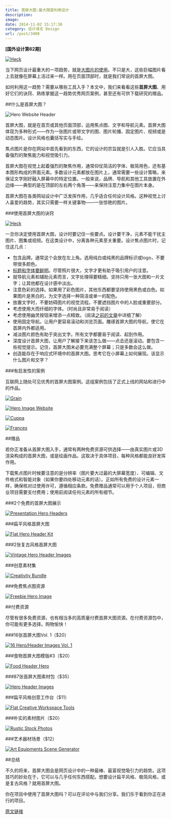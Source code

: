 ```yaml
---
title: 首屏大图:最大限度利用设计
description: 
image: 
date: 2014-11-02 15:17:38
category: 设计译文 Design
url: /post/3400
---
```


**[国外设计第62期]**

[![Heck](http://designmodo.com/wp-content/uploads/2014/10/heck.jpg "Make the Most of Your Design with a Hero Header")](http://heckhouse.com/)

当下网页设计最重大的一项趋势，就是[大图片的使用](http://designmodo.com/designing-big-layouts/)。不只是大，这些巨幅图片看上去就像在屏幕上活过来一样。用在页面顶部时，就是我们常说的首屏大图。

如何利用这一趋势？需要从哪些工具入手？本文中，我们来看看这些**首屏大图**、用好它们的诀窍、熟练掌握这一趋势优秀网页案例，甚至还有可供下载研究的赠品。

##什么是首屏大图？

![Hero Website Header](http://designmodo.com/wp-content/uploads/2014/10/hero-header-image.jpg "Make the Most of Your Design with a Hero Header")

首屏大图，就是在首页或其他页面顶部，运用焦点图、文字和导航元素。首屏大图体现为多种形式——作为一张图片或带文字的图、图片轮播、固定图片、视频或是动态图片。设计风格也囊括写实与手绘。

焦点图片是你在网站中首先看到的东西，它的设计的宗旨就是引人入胜。它应当具备强烈的聚焦能力和视觉吸引力。

首屏大图在视觉上起着强烈的聚焦作用，通常仰仗简洁的字体、极简用色，还有基本图形构成的界面元素。多数设计元素都放在图片上，通常需要一些设计策略，来保证文字刚好融入屏幕中的特定位置。一般来说，品牌、导航和其他工具放置在外边缘——典型的是在顶部的左右两个角落——来保持注意力集中在图片本身。

首屏大图在各类网站设计中广泛发挥作用，几乎适合任何设计风格。这种视觉上讨人喜爱的趋势，其实只需要一样关键事物——一张惊艳的图片。

###使用首屏大图的诀窍

[![Heck](http://designmodo.com/wp-content/uploads/2014/10/heck.jpg "Make the Most of Your Design with a Hero Header")](http://heckhouse.com/)

一旦你决定使用首屏大图，设计时要记住一些要点。设计要干净，元素不能干扰主图片、图集或视频。在这类设计中，分离各种元素至关重要。设计焦点图片时，记住这几点：

* 包含品牌。通常这个会放在左上角。选用纯白或纯黑的品牌标识或logo，不要带很多颜色。
* [标题和字体要鲜明](http://designmodo.com/bold-type-website-design/)。尽管照片很大，文字才更有助于吸引用户的注意。
* 就导航元素和辅助元素而言，文字处理得要精细。坚持只用一张大图和一片文字；让其他都在设计感中淡出。
* 注意色彩的选择。如果用了彩色图片，其他东西都要坚持使用黑色或白色。如果图片是黑白的，为文字选择一种简洁或单一的配色。
* 放置文字时，不要妨碍图片的视觉流程。不要遮挡图片中的人脸或重要部分。
* 考虑使用大而纤细的字体。（时尚且非常易于阅读）
* 考虑使用幽灵按钮来增添一点精致。（阅读[之前的文章](http://designmodo.com/ghost-buttons/)中详细了解）
* 使用固定导航。让用户更容易滚动和浏览页面。雕琢首屏大图的导航，使它在首屏内外都适用。
* 减淡图片颜色有助于突出文字。所有文字都要易于阅读、起到作用。
* 深度设计首屏大图，让用户了解接下来该怎么做——点击还是滚动。要包含一些视觉提示。记住，首屏大图未必要充满整个屏幕；只是多数会这么做。
* 创造能存在于响应式环境中的首屏大图。思考它在小屏幕上如何展现。该显示什么图片和文字？

###有启发性的案例

互联网上随处可见优秀的首屏大图案例。这组案例包括了正式上线的网站和进行中的作品。

[![Grain](http://designmodo.com/wp-content/uploads/2014/10/grain.jpg "Make the Most of Your Design with a Hero Header")](http://grainandmortar.com/)

[![Hero Image Website](http://designmodo.com/wp-content/uploads/2014/10/hero-image-website.jpg "Make the Most of Your Design with a Hero Header")](https://www.behance.net/gallery/15272405/Fontscom-Hero-Image)

[![Cuppa](http://designmodo.com/wp-content/uploads/2014/10/cuppa.jpg "Make the Most of Your Design with a Hero Header")](http://wearecuppa.com/)

[![Frances](http://designmodo.com/wp-content/uploads/2014/10/frances.jpg "Make the Most of Your Design with a Hero Header")](http://francesvintage.com/)

##赠品

若你正准备从首屏大图入手，通常有两种免费资源可供选择——由真实图片或3D渲染构成的首屏大图，或是绘画作品。这取决于具体项目，每种风格都能良好发挥作用。

下载焦点图片时候要注意的是分辨率（图片要大过最的大屏幕宽度）、可编辑、文件格式和智能对象（如果你要四处移动元素的话）。正如所有免费的设计元素一样，确保核对过使用许可，遵循相应条款。免费赠品通常可以用于个人项目，但商业项目需要支付费用；使用前阅读任何元素的所有细节。

###2个免费的首屏大图展示

[![Presentation Hero Headers ](http://designmodo.com/wp-content/uploads/2014/10/free1.jpg "Make the Most of Your Design with a Hero Header")](http://graphicburger.com/2-heroheader-presentation-images/)

###扁平风格首屏大图

[![Flat Hero Header Kit](http://designmodo.com/wp-content/uploads/2014/10/free2.jpg "Make the Most of Your Design with a Hero Header")](http://medialoot.com/item/flat-designer-essentials-illustration)

###2张复古风格首屏大图

[![Vintage Hero Header Images](http://designmodo.com/wp-content/uploads/2014/10/free3.jpg "Make the Most of Your Design with a Hero Header")](http://pixelbuddha.net/freebie/hero-images)

###创意素材集

[![Creativity Bundle](http://designmodo.com/wp-content/uploads/2014/10/free5.jpg "Make the Most of Your Design with a Hero Header")](https://dribbble.com/shots/1752143-Freebie-Weekend-The-Creativity-Bundle)

###免费焦点图资源

[![Freebie Hero Image](http://designmodo.com/wp-content/uploads/2014/10/free6.jpg "Make the Most of Your Design with a Hero Header")](https://dribbble.com/shots/1669946-Freebie-Hero-Image)

##付费资源

尽管有很多免费资源，也有相当多的高质量付费首屏大图资源。在付费资源包中，你可能有更多选择。购物愉快！

###16张首屏大图Vol. 1（$20）

[![16 Hero/Header Images Vol. 1 ](http://designmodo.com/wp-content/uploads/2014/10/cm-hero.jpg "Make the Most of Your Design with a Hero Header")](http://crtv.mk/jnRE)

###食物首屏大图模版#3（$20）

[![Food Header Hero](http://designmodo.com/wp-content/uploads/2014/10/food-hero.jpg "Make the Most of Your Design with a Hero Header")](http://psdfest.com/product/food-hero-image-mock-up-set-3)

###87张首屏大图素材包（$35）

[![Hero Header Images](http://designmodo.com/wp-content/uploads/2014/10/mega-hero.jpg "Make the Most of Your Design with a Hero Header")](http://crtv.mk/tmO5)

###扁平风格创意工作台（$11）

[![Flat Creative Workspace Tools](http://designmodo.com/wp-content/uploads/2014/10/Flat-Creative-Workspace-Tools.jpg "Make the Most of Your Design with a Hero Header")](http://crtv.mk/cmqB)

###朴实的素材图片（$20）

[![Rustic Stock Photos](http://designmodo.com/wp-content/uploads/2014/10/rustic-hero.jpg "Make the Most of Your Design with a Hero Header")](http://crtv.mk/qmTv)

###艺术器材场景（$12）

[![Art Equipments Scene Generator](http://designmodo.com/wp-content/uploads/2014/10/art-hero.jpg "Make the Most of Your Design with a Hero Header")](https://www.behance.net/gallery/19908073/Art-Equipments-Scene-Generator)

##总结

不久的将来，首屏大图会是网页设计中的一种最棒、最富视觉吸引力的趋势。这项技巧的妙处在于，它可以与几乎任何东西搭配。想要设计扁平风格、极简风格，或是复古风格？就用首屏大图。

你在项目中使用了首屏大图吗？可以在评论中与我们分享。我们乐于看到你正在进行的项目。

[原文链接](http://designmodo.com/hero-headers/)